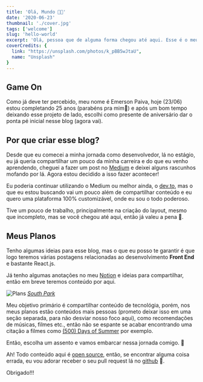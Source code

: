 ```yaml
---
title: 'Olá, Mundo 👨‍🚀'
date: '2020-06-23'
thumbnail: './cover.jpg'
tags: ['welcome']
slug: 'hello-world'
excerpt: 'Olá, pessoa que de alguma forma chegou até aqui. Esse é o meu mais novo projeto, espero que goste e seja muito bem vindo (a)!'
coverCredits: {
  link: "https://unsplash.com/photos/k_pBB5wJtaU",
  name: "Unsplash"
}
---
```


## Game On

Como já deve ter percebido, meu nome é Emerson Paiva, hoje (23/06) estou completando 25 anos (parabéns pra mim🎉) e após um bom tempo deixando esse projeto de lado, escolhi como presente de aniversário dar o ponta pé inicial nesse blog (agora vai).

## Por que criar esse blog?

Desde que eu comecei a minha jornada como desenvolvedor, lá no estágio, eu já queria compartilhar um pouco da minha carreira e do que eu venho aprendendo, cheguei a fazer um post no [Medium](https://medium.com/@emersonpaiva/e-acabou-o-melhor-ano-da-minha-vida-at%C3%A9-agora-bb37811d6c89) e deixei alguns rascunhos mofando por lá. Agora estou decidido a isso fazer acontecer!

Eu poderia continuar utilizando o Medium ou melhor ainda, o [dev.to](https://dev.to/), mas o que eu estou buscando vai um pouco além de compartilhar conteúdo e eu quero uma plataforma 100% customizável, onde eu sou o todo poderoso.

Tive um pouco de trabalho, principalmente na criação do layout, mesmo que incompleto, mas se você chegou até aqui, então já valeu a pena 💜.


## Meus Planos

Tenho algumas ideias para esse blog, mas o que eu posso te garantir é que logo teremos várias postagens relacionadas ao desenvolvimento **Front End** e bastante React.js.

Já tenho algumas anotações no meu [Notion](https://www.notion.so/) e ideias para compartilhar, então em breve teremos conteúdo por aqui.

![Plans](https://media.giphy.com/media/26ufhYjBs6C4Q5SJG/giphy.gif)
*[South Park](https://pt.wikipedia.org/wiki/South_Park)*

Meu objetivo primário é compartilhar conteúdo de tecnológia, porém, nos meus planos estão conteúdos mais pessoas (prometo deixar isso em uma seção separada, para não desviar nosso foco aqui), como recomendações de músicas, filmes etc., então não se espante se acabar encontrando uma citação a filmes como [(500) Days of Summer](https://pt.wikipedia.org/wiki/(500)_Days_of_Summer) por exemplo.

Então, escolha um assento e vamos embarcar nessa jornada comigo. 🙂

Ah! Todo conteúdo aqui é [open source](https://pt.wikipedia.org/wiki/C%C3%B3digo_aberto), então, se encontrar alguma coisa errada, eu vou adorar receber o seu pull request lá no [github](https://github.com/oemersonpaiva/emersonpaiva.dev) 💜.

Obrigado!!!